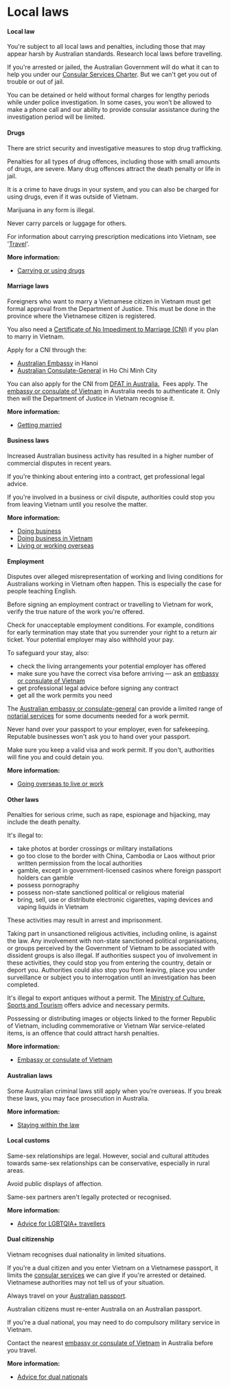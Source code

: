 # Local laws

#### Local law

You're subject to all local laws and penalties, including those that may appear harsh by Australian standards. Research local laws before travelling.

If you're arrested or jailed, the Australian Government will do what it can to help you under our [Consular Services Charter](/consular-services/consular-services-charter "Consular Services Charter"). But we can't get you out of trouble or out of jail.

You can be detained or held without formal charges for lengthy periods while under police investigation. In some cases, you won’t be allowed to make a phone call and our ability to provide consular assistance during the investigation period will be limited.

#### Drugs

There are strict security and investigative measures to stop drug trafficking.

Penalties for all types of drug offences, including those with small amounts of drugs, are severe. Many drug offences attract the death penalty or life in jail.

It is a crime to have drugs in your system, and you can also be charged for using drugs, even if it was outside of Vietnam.

Marijuana in any form is illegal.

Never carry parcels or luggage for others.

For information about carrying prescription medications into Vietnam, see '[Travel](#travel)'.

**More information:**

* [Carrying or using drugs](/before-you-go/laws/drugs "Carrying or using drugs")

#### Marriage laws

Foreigners who want to marry a Vietnamese citizen in Vietnam must get formal approval from the Department of Justice. This must be done in the province where the Vietnamese citizen is registered.

You also need a [Certificate of No Impediment to Marriage (CNI)](/consular-services/notarial-services/cni "Certificates of No Impediment (CNI) to Marriage") if you plan to marry in Vietnam.

Apply for a CNI through the:

* [Australian Embassy](http://www.vietnam.embassy.gov.au/) in Hanoi
* [Australian Consulate-General](http://www.hcmc.vietnam.embassy.gov.au/) in Ho Chi Minh City

You can also apply for the CNI from [DFAT in Australia.](/consular-services/notarial-services "Notarial services")  Fees apply. The [embassy or consulate of Vietnam](https://protocol.dfat.gov.au/Public/Missions/217) in Australia needs to authenticate it. Only then will the Department of Justice in Vietnam recognise it.

**More information:**

* [Getting married](/before-you-go/activities/marriage "Getting married overseas")

#### Business laws

Increased Australian business activity has resulted in a higher number of commercial disputes in recent years.

If you're thinking about entering into a contract, get professional legal advice.

If you're involved in a business or civil dispute, authorities could stop you from leaving Vietnam until you resolve the matter.

**More information:**

* [Doing business](/before-you-go/activities/business "Going overseas for business")
* [Doing business in Vietnam](https://export.business.gov.au/find-export-markets/market-explorer-tool/market-explorer-results/all/all/vnm)
* [Living or working overseas](/before-you-go/activities/living-overseas "Going overseas to live or work")

#### Employment

Disputes over alleged misrepresentation of working and living conditions for Australians working in Vietnam often happen. This is especially the case for people teaching English.

Before signing an employment contract or travelling to Vietnam for work, verify the true nature of the work you're offered.

Check for unacceptable employment conditions. For example, conditions for early termination may state that you surrender your right to a return air ticket. Your potential employer may also withhold your pay.

To safeguard your stay, also:

* check the living arrangements your potential employer has offered
* make sure you have the correct visa before arriving — ask an [embassy or consulate of Vietnam](https://protocol.dfat.gov.au/Public/Missions/217)
* get professional legal advice before signing any contract
* get all the work permits you need

The [Australian embassy or consulate-general](https://vietnam.embassy.gov.au/) can provide a limited range of [notarial services](/consular-services/notarial-services "Notarial services") for some documents needed for a work permit.

Never hand over your passport to your employer, even for safekeeping. Reputable businesses won't ask you to hand over your passport.

Make sure you keep a valid visa and work permit. If you don't, authorities will fine you and could detain you.

**More information:**

* [Going overseas to live or work](/node/74)

#### Other laws

Penalties for serious crime, such as rape, espionage and hijacking, may include the death penalty.

It's illegal to:

* take photos at border crossings or military installations
* go too close to the border with China, Cambodia or Laos without prior written permission from the local authorities
* gamble, except in government-licensed casinos where foreign passport holders can gamble
* possess pornography
* possess non-state sanctioned political or religious material
* bring, sell, use or distribute electronic cigarettes, vaping devices and vaping liquids in Vietnam

These activities may result in arrest and imprisonment.

Taking part in unsanctioned religious activities, including online, is against the law. Any involvement with non-state sanctioned political organisations, or groups perceived by the Government of Vietnam to be associated with dissident groups is also illegal. If authorities suspect you of involvement in these activities, they could stop you from entering the country, detain or deport you. Authorities could also stop you from leaving, place you under surveillance or subject you to interrogation until an investigation has been completed.

It's illegal to export antiques without a permit. The [Ministry of Culture, Sports and Tourism](https://english.bvhttdl.gov.vn/) offers advice and necessary permits.

Possessing or distributing images or objects linked to the former Republic of Vietnam, including commemorative or Vietnam War service-related items, is an offence that could attract harsh penalties.

**More information:**

* [Embassy or consulate of Vietnam](https://protocol.dfat.gov.au/Public/Missions/217)

#### Australian laws

Some Australian criminal laws still apply when you’re overseas. If you break these laws, you may face prosecution in Australia.

**More information:**

* [Staying within the law](/before-you-go/laws "Staying within the law")

#### Local customs

Same-sex relationships are legal. However, social and cultural attitudes towards same-sex relationships can be conservative, especially in rural areas.

Avoid public displays of affection.

Same-sex partners aren't legally protected or recognised.

**More information:**

* [Advice for LGBTQIA+ travellers](/before-you-go/who-you-are/LGBTQIA "Advice for LGBTQIA+ travellers")

#### Dual citizenship

Vietnam recognises dual nationality in limited situations.

If you're a dual citizen and you enter Vietnam on a Vietnamese passport, it limits the [consular services](/consular-services "Our services") we can give if you're arrested or detained. Vietnamese authorities may not tell us of your situation.

Always travel on your [Australian passport](/consular-services/passport-services "Passport services").

Australian citizens must re-enter Australia on an Australian passport.

If you're a dual national, you may need to do compulsory military service in Vietnam.

Contact the nearest [embassy or consulate of Vietnam](https://protocol.dfat.gov.au/Public/Missions/217) in Australia before you travel.

**More information:**

* [Advice for dual nationals](/node/65)